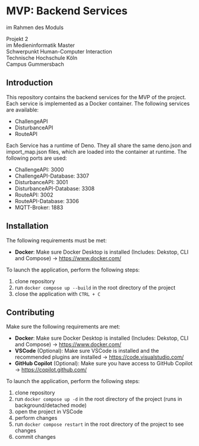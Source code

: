 <!-- deno-lint-ignore-file -->

# MVP: Backend Services

im Rahmen des Moduls

Projekt 2\
im Medieninformatik Master\
Schwerpunkt Human-Computer Interaction\
Technische Hochschule Köln\
Campus Gummersbach

## Introduction

This repository contains the backend services for the MVP of the project. Each
service is implemented as a Docker container. The following services are
available:

- ChallengeAPI
- DisturbanceAPI
- RouteAPI

Each Service has a runtime of Deno. They all share the same deno.json and
import_map.json files, which are loaded into the container at runtime. The
following ports are used:

- ChallengeAPI: 3000
- ChallengeAPI-Database: 3307
- DisturbanceAPI: 3001
- DisturbanceAPI-Database: 3308
- RouteAPI: 3002
- RouteAPI-Database: 3306
- MQTT-Broker: 1883

## Installation

The following requirements must be met:

- **Docker**: Make sure Docker Desktop is installed (Includes: Dekstop, CLI and
  Compose) &rarr; <https://www.docker.com/>

To launch the application, perform the following steps:

1. clone repository
2. run `docker compose up --build` in the root directory of the project
3. close the application with `CTRL + C`

## Contributing

Make sure the following requirements are met:

- **Docker**: Make sure Docker Desktop is installed (Includes: Dekstop, CLI and
  Compose) &rarr; <https://www.docker.com/>
- **VSCode** (Optional): Make sure VSCode is installed and the recommended
  plugins are installed &rarr; <https://code.visualstudio.com/>
- **GitHub Copilot** (Optional): Make sure you have access to GitHub Copilot
  &rarr; <https://copilot.github.com/>

To launch the application, perform the following steps:

1. clone repository
2. run `docker compose up -d` in the root directory of the project (runs in
   background/detached mode)
3. open the project in VSCode
4. perform changes
5. run `docker compose restart` in the root directory of the project to see
   changes
6. commit changes
